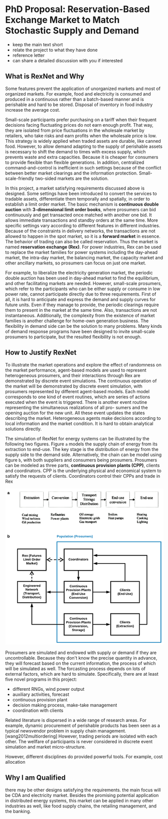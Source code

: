 
# PhD Proposal: Reservation-Based Exchange Market to Match Stochastic Supply and Demand

- keep the main text short
- relate the project to what they have done
- reference letter
- can share a detailed discussion with you if interested

## What is RexNet and Why

Some features prevent the application of unorganized markets and most of organized markets. For example, food and electricity is consumed and produced in a continuous rather than a batch-based manner and is perishable and hard to be stored. Disposal of inventory in food industry increase the average cost.

Small-scale participants prefer purchasing on a tariff when their frequent decisions facing fluctuating prices do not earn enough profit. That way, they are isolated from price fluctuations in the wholesale market by retailers, who take risks and earn profits when the wholesale price is low. This strategy is widely applied when traded assets are durable, like canned food. However, to allow demand adapting to the supply of perishable assets is necessary to shift the demand to times with excess supply, which prevents waste and extra capacities. Because it is cheaper for consumers to provide flexible than flexible generations. In addition, centralized command-and-control is inefficient in such settings because of the conflict between better market clearings and the information protection. Small-scale-friendly two-sided markets are the solution.

In this project, a market satisfying requirements discussed above is designed. Some settings have been introduced to convert the services to tradable assets, differentiate them temporally and spatially, in order to establish a limit order market. The basic mechanism is __continuous double auction__ with __3-dimensional limit order books__, where prosumers can bid continuously and get transacted once matched with another one bid. It allows immediate transactions and standby orders at the same time. More specific settings vary according to different features in different industries. Because of the constraints in delivery networks, the transactions are not allowed to happen in the spot market, so it is a __forward market__ in essence. The behavior of trading can also be called reservation. Thus the market is named __reservation exchange (Rex)__. For power industries, Rex can be used to replace the market families for power systems including the day-ahead market, the intra-day market, the balancing market, the capacity market and other ancillary markets, so prosumers can focus on just one market.

For example, to liberalize the electricity generation market, the periodic double auction has been used in day-ahead market to find the equilibrium, and other facilitating markets are needed. However, small-scale prosumers, which refer to the participants who can be either supply or consume in low power rate, cannot participate directly due to three requirements. First of all, it is hard to anticipate and express the demand and supply curves for future units. Even if they manage to provide, the periodic clearings require them to present in the market at the same time. Also, transactions are not instantaneous. Additionally, the complexity from the existence of market families is another challenge for home-own generation business. The flexibility in demand side can be the solution to many problems. Many kinds of demand response programs have been designed to invite small-scale prosumers to participate, but the resulted flexibility is not enough.

## How to Justify RexNet

To illustrate the market operations and explore the effect of randomness on the market performance, agent-based models are used to represent heterogeneous prosumers, and their interactions through Rex are demonstrated by discrete event simulations. The continuous operation of the market will be demonstrated by discrete event simulation, with prosumers represented by different agent-based models. Each model corresponds to one kind of event routines, which are series of actions executed when the event is triggered. There is another event routine representing the simultaneous realizations of all pro- sumers and the opening auction for the new unit. All these event updates the states describing the market. Heterogeneous agents make decisions according to local information and the market condition. It is hard to obtain analytical solutions directly.

The simulation of RexNet for energy systems can be illustrated by the following two figures. Figure `a` models the supply chain of energy from its extraction to end-use. The key stage is the distribution of energy from the supply side to the demand side. Alternatively, the chain can be model using figure `b`, with both suppliers and consumers being prosumers. Prosumers can be modeled as three parts, __continuous provision plants (CPP)__, clients and coordinators. CPP is the underlying physical and economical system to satisfy the requests of clients. Coordinators control their CPPs and trade in Rex

![](../../images/1-3.png)

Prosumers are simulated and endowed with supply or demand if they are uncontrollable. Because they don't know the precise quantity in advance, they will forecast based on the current information, the process of which will be simulated as well. The forcasting process depends on lots of external factors, which are hard to simulate. Specifically, there are at least five novel programs in this project:

* different RNGs, wind power output
* auxiliary activities, forecast
* continuous provision plant
* decision making process, make-take management
* coordination with clients

Related literature is dispersed in a wide range of research areas. For example, dynamic procurement of perishable products has been seen as a typical newsvendor problem in supply chain management. [wang2012multiordering] However, trading periods are isolated with each other. The wellfare of participants is never considered in discrete event simulation and market micro-structure.

However, different disciplines do provided powerful tools. For example, cost allocation

## Why I am Qualified

there may be other designs satisfying the requirements. the main focus will be CDA and electricity market. Besides the promising potential application in distributed energy systems, this market can be applied in many other industries as well, like food supply chains, the retailing management, and the banking.

